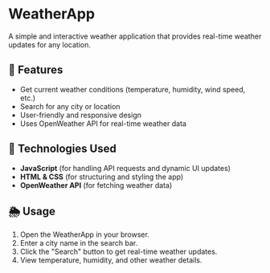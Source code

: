 # WeatherApp

A simple and interactive weather application that provides real-time weather updates for any location.

## 🌟 Features
- Get current weather conditions (temperature, humidity, wind speed, etc.)
- Search for any city or location
- User-friendly and responsive design
- Uses OpenWeather API for real-time weather data

## 🔧 Technologies Used
- **JavaScript** (for handling API requests and dynamic UI updates)
- **HTML & CSS** (for structuring and styling the app)
- **OpenWeather API** (for fetching weather data)

## 🌦️ Usage
1. Open the WeatherApp in your browser.
2. Enter a city name in the search bar.
3. Click the "Search" button to get real-time weather updates.
4. View temperature, humidity, and other weather details.



